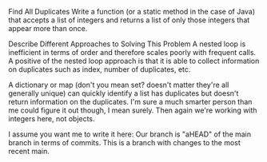 Find All Duplicates
Write a function (or a static method in the case of Java) that accepts a list of integers and returns a list
of only those integers that appear more than once.

Describe Different Approaches to Solving This Problem
A nested loop is inefficient in terms of order and therefore scales poorly with frequent calls.
A positive of the nested loop approach is that it is able to collect information on duplicates such as
index, number of duplicates, etc.

A dictionary or map (don't you mean set? doesn't matter they're all generally unique) can
quickly identify a list has duplicates but doesn't return information on the duplicates. I'm sure
a much smarter person than me could figure it out though, I mean surely. Then again we're working with
integers here, not objects.

I assume you want me to write it here:
Our branch is "aHEAD" of the main branch in terms of commits. This is a branch with changes to the most recent main.
